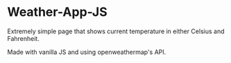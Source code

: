 # Weather-App-JS

Extremely simple page that shows current temperature in either Celsius and Fahrenheit.

Made with vanilla JS and using openweathermap's API.
